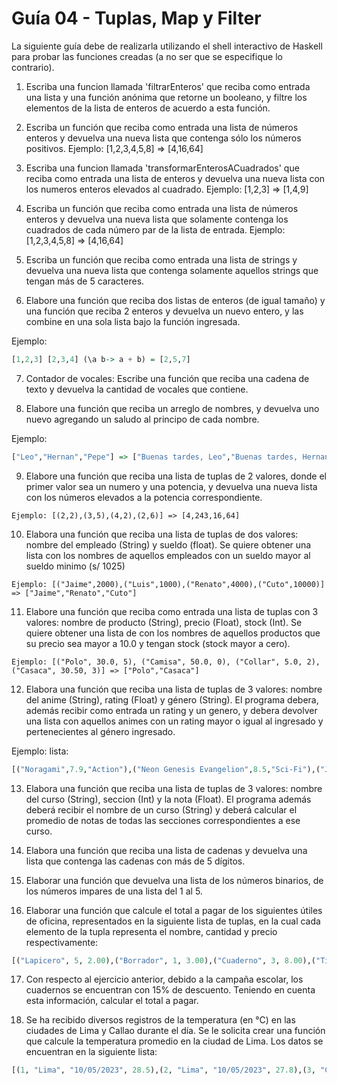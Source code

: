 # Guía 04 - Tuplas, Map y Filter

La siguiente guía debe de realizarla utilizando el shell interactivo de Haskell para probar las funciones creadas (a no ser que se especifique lo contrario).

1. Escriba una funcion llamada 'filtrarEnteros' que reciba como entrada una lista y una función anónima que retorne un booleano, y filtre los elementos de la lista de enteros de acuerdo a esta función.

2. Escriba un función que reciba como entrada una lista de números enteros y devuelva una nueva lista que contenga sólo los números positivos. Ejemplo: [1,2,3,4,5,8] => [4,16,64]

3. Escriba una funcion llamada 'transformarEnterosACuadrados' que reciba como entrada una lista de enteros y devuelva una nueva lista con los numeros enteros elevados al cuadrado. Ejemplo: [1,2,3] => [1,4,9]

4. Escriba un función que reciba como entrada una lista de números enteros y devuelva una nueva lista que solamente contenga los cuadrados de cada número par de la lista de entrada. Ejemplo: [1,2,3,4,5,8] => [4,16,64]

5. Escriba un función que reciba como entrada una lista de strings y devuelva una nueva lista que contenga solamente aquellos strings que tengan más de 5 caracteres.

6. Elabore una función que reciba dos listas de enteros (de igual tamaño) y una función que reciba 2 enteros y devuelva un nuevo entero, y las combine en una sola lista bajo la función ingresada. 

Ejemplo: 

``` haskell
[1,2,3] [2,3,4] (\a b-> a + b) = [2,5,7]
```

7. Contador de vocales: Escribe una función que reciba una cadena de texto y devuelva la cantidad de vocales que contiene.

8. Elabore una función que reciba un arreglo de nombres, y devuelva uno nuevo agregando un saludo al principo de cada nombre. 

Ejemplo: 

```haskell
["Leo","Hernan","Pepe"] => ["Buenas tardes, Leo","Buenas tardes, Hernan","Buenas tardes, Pepe"]
```

9. Elabore una función que reciba una lista de tuplas de 2 valores, donde el primer valor sea un numero y una potencia, y devuelva una nueva lista con los números elevados a la potencia correspondiente. 

```
Ejemplo: [(2,2),(3,5),(4,2),(2,6)] => [4,243,16,64]
```

10. Elabora una función que reciba una lista de tuplas de dos valores: nombre del empleado (String) y sueldo (float). Se quiere obtener una lista con los nombres de aquellos empleados con un sueldo mayor al sueldo minimo (s/ 1025) 

```
Ejemplo: [("Jaime",2000),("Luis",1000),("Renato",4000),("Cuto",10000)] => ["Jaime","Renato","Cuto"]
```

11. Elabore una función que reciba como entrada una lista de tuplas con 3 valores: nombre de producto (String), precio (Float), stock (Int). Se quiere obtener una lista de con los nombres de aquellos productos que su precio sea mayor a 10.0 y tengan stock (stock mayor a cero). 

```
Ejemplo: [("Polo", 30.0, 5), ("Camisa", 50.0, 0), ("Collar", 5.0, 2), ("Casaca", 30.50, 3)] => ["Polo","Casaca"]
```

12. Elabora una función que reciba una lista de tuplas de 3 valores: nombre del anime (String), rating (Float) y género (String). El programa debera, además recibir como entrada un rating y un genero, y debera devolver una lista con aquellos animes con un rating mayor o igual al ingresado y pertenecientes al género ingresado. 

Ejemplo: lista: 

``` haskell
[("Noragami",7.9,"Action"),("Neon Genesis Evangelion",8.5,"Sci-Fi"),("Jujutsu Kaisen",8.5,"Action"),("Sword Art Online",7.5,"Adventure"),("Tokyo Ghoul",7.7,"Fantasy"),("Fullmetal Alchemist: Brotherhood",9.1,"Action")] rating: 8.3 género: "Action" El resultado deberia ser: [("Jujutsu Kaisen",8.5,"Action"),("Fullmetal Alchemist: Brotherhood",9.1,"Action")]
```

13. Elabora una función que reciba una lista de tuplas de 3 valores: nombre del curso (String), seccion (Int) y la nota (Float). El programa además deberá recibir el nombre de un curso (String) y deberá calcular el promedio de notas de todas las secciones correspondientes a ese curso.

14. Elabora una función que reciba una lista de cadenas y devuelva una lista que contenga las cadenas con más de 5 dígitos.

15. Elaborar una función que devuelva una lista de los números binarios, de los números impares de una lista del 1 al 5.

16. Elaborar una función que calcule el total a pagar de los siguientes útiles de oficina, representados en la siguiente lista de tuplas, en la cual cada elemento de la tupla representa el nombre, cantidad y precio respectivamente: 

``` haskell
[("Lapicero", 5, 2.00),("Borrador", 1, 3.00),("Cuaderno", 3, 8.00),("Tijeras", 1, 2.50)]
```

17. Con respecto al ejercicio anterior, debido a la campaña escolar, los cuadernos se encuentran con 15% de descuento. Teniendo en cuenta esta información, calcular el total a pagar.

18. Se ha recibido diversos registros de la temperatura (en °C) en las ciudades de Lima y Callao durante el día. Se le solicita crear una función que calcule la temperatura promedio en la ciudad de Lima. Los datos se encuentran en la siguiente lista: 

``` haskell
[(1, "Lima", "10/05/2023", 28.5),(2, "Lima", "10/05/2023", 27.8),(3, "Callao", "10/05/2023", 30.5),(4, "Lima", "10/05/2023", 27.0),(5, "Lima", "10/05/2023", 29.5),(6, "Callao", "10/05/2023", 28.5),(7, "Callao", "10/05/2023", 27.1),(8, "Callao", "10/05/2023", 26.5),(9, "Lima", "10/05/2023", 30.5),(10, "Lima", "10/05/2023", 31.3),(11, "Lima", "10/05/2023", 26.0),(12, "Callao", "10/05/2023", 27.9),(13, "Callao", "10/05/2023", 25.7),(14, "Lima", "10/05/2023", 24.8)]
```